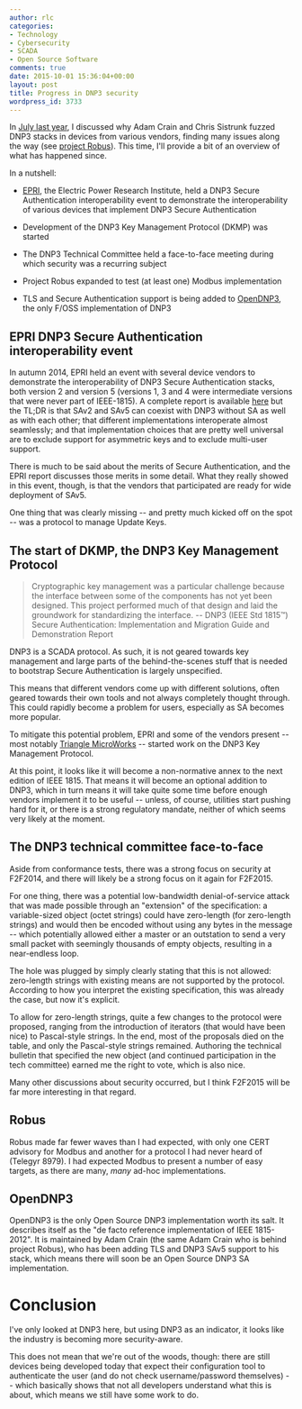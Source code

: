 ```yaml
---
author: rlc
categories:
- Technology
- Cybersecurity
- SCADA
- Open Source Software
comments: true
date: 2015-10-01 15:36:04+00:00
layout: post
title: Progress in DNP3 security
wordpress_id: 3733
---
```


In [July last year](/blog/2014/07/ics-security-current-and-future-focus/), I discussed why Adam Crain and Chris Sistrunk fuzzed DNP3 stacks in devices from various vendors, finding many issues along the way (see [project Robus](https://automatak.com/robus/)). This time, I'll provide a bit of an overview of what has happened since.

<!--more-->

In a nutshell:

- [EPRI](http://epri.com), the Electric Power Research Institute, held a DNP3 Secure Authentication interoperability event to demonstrate the interoperability of various devices that implement DNP3 Secure Authentication

- Development of the DNP3 Key Management Protocol (DKMP) was started

- The DNP3 Technical Committee held a face-to-face meeting during which security was a recurring subject

- Project Robus expanded to test (at least one) Modbus implementation

- TLS and Secure Authentication support is being added to [OpenDNP3](https://github.com/automatak/dnp3), the only F/OSS implementation of DNP3

## EPRI DNP3 Secure Authentication interoperability event

In autumn 2014, EPRI held an event with several device vendors to demonstrate the interoperability of DNP3 Secure Authentication stacks, both version 2 and version 5 (versions 1, 3 and 4 were intermediate versions that were never part of IEEE-1815). A complete report is available [here](http://www.epri.com/abstracts/Pages/ProductAbstract.aspx?ProductId=000000003002003736) but the TL;DR is that SAv2 and SAv5 can coexist with DNP3 without SA as well as with each other; that different implementations interoperate almost seamlessly; and that implementation choices that are pretty well universal are to exclude support for asymmetric keys and to exclude multi-user support.

There is much to be said about the merits of Secure Authentication, and the EPRI report discusses those merits in some detail. What they really showed in this event, though, is that the vendors that participated are ready for wide deployment of SAv5.

One thing that was clearly missing -- and pretty much kicked off on the spot -- was a protocol to manage Update Keys.

## The start of DKMP, the DNP3 Key Management Protocol

<blockquote>Cryptographic key management was a particular challenge because the interface between some of the components has not yet been designed. This project performed much of that design and laid the groundwork for standardizing the interface. -- DNP3 (IEEE Std 1815™) Secure Authentication: Implementation and Migration Guide and Demonstration Report</blockquote>

DNP3 is a SCADA protocol. As such, it is not geared towards key management and large parts of the behind-the-scenes stuff that is needed to bootstrap Secure Authentication is largely unspecified.

This means that different vendors come up with different solutions, often geared towards their own tools and not always completely thought through. This could rapidly become a problem for users, especially as SA becomes more popular.

To mitigate this potential problem, EPRI and some of the vendors present -- most notably [Triangle MicroWorks](http://www.trianglemicroworks.com) -- started work on the DNP3 Key Management Protocol.

At this point, it looks like it will become a non-normative annex to the next edition of IEEE 1815. That means it will become an optional addition to DNP3, which in turn means it will take quite some time before enough vendors implement it to be useful -- unless, of course, utilities start pushing hard for it, or there is a strong regulatory mandate, neither of which seems very likely at the moment.

## The DNP3 technical committee face-to-face

Aside from conformance tests, there was a strong focus on security at F2F2014, and there will likely be a strong focus on it again for F2F2015.

For one thing, there was a potential low-bandwidth denial-of-service attack that was made possible through an "extension" of the specification: a variable-sized object (octet strings) could have zero-length (for zero-length strings) and would then be encoded without using any bytes in the message -- which potentially allowed either a master or an outstation to send a very small packet with seemingly thousands of empty objects, resulting in a near-endless loop.

The hole was plugged by simply clearly stating that this is not allowed: zero-length strings with existing means are not supported by the protocol. According to how you interpret the existing specification, this was already the case, but now it's explicit.

To allow for zero-length strings, quite a few changes to the protocol were proposed, ranging from the introduction of iterators (that would have been nice) to Pascal-style strings. In the end, most of the proposals died on the table, and only the Pascal-style strings remained. Authoring the technical bulletin that specified the new object (and continued participation in the tech committee) earned me the right to vote, which is also nice.

Many other discussions about security occurred, but I think F2F2015 will be far more interesting in that regard.

## Robus

Robus made far fewer waves than I had expected, with only one CERT advisory for Modbus and another for a protocol I had never heard of (Telegyr 8979). I had expected Modbus to present a number of easy targets, as there are many, _many_ ad-hoc implementations.

## OpenDNP3

OpenDNP3 is the only Open Source DNP3 implementation worth its salt. It describes itself as the "de facto reference implementation of IEEE 1815-2012". It is maintained by Adam Crain (the same Adam Crain who is behind project Robus), who has been adding TLS and DNP3 SAv5 support to his stack, which means there will soon be an Open Source DNP3 SA implementation.

# Conclusion

I've only looked at DNP3 here, but using DNP3 as an indicator, it looks like the industry is becoming more security-aware.

This does not mean that we're out of the woods, though: there are still devices being developed today that expect their configuration tool to authenticate the user (and do not check username/password themselves) -- which basically shows that not all developers understand what this is about, which means we still have some work to do.